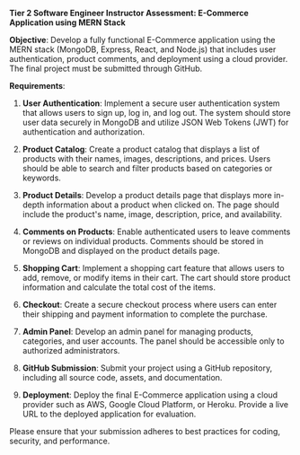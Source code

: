 **Tier 2 Software Engineer Instructor Assessment: E-Commerce Application using MERN Stack**

**Objective**: Develop a fully functional E-Commerce application using the MERN stack (MongoDB, Express, React, and Node.js) that includes user authentication, product comments, and deployment using a cloud provider. The final project must be submitted through GitHub.

**Requirements**:

1. **User Authentication**: Implement a secure user authentication system that allows users to sign up, log in, and log out. The system should store user data securely in MongoDB and utilize JSON Web Tokens (JWT) for authentication and authorization.

2. **Product Catalog**: Create a product catalog that displays a list of products with their names, images, descriptions, and prices. Users should be able to search and filter products based on categories or keywords.

3. **Product Details**: Develop a product details page that displays more in-depth information about a product when clicked on. The page should include the product's name, image, description, price, and availability.

4. **Comments on Products**: Enable authenticated users to leave comments or reviews on individual products. Comments should be stored in MongoDB and displayed on the product details page.

5. **Shopping Cart**: Implement a shopping cart feature that allows users to add, remove, or modify items in their cart. The cart should store product information and calculate the total cost of the items.

6. **Checkout**: Create a secure checkout process where users can enter their shipping and payment information to complete the purchase.

7. **Admin Panel**: Develop an admin panel for managing products, categories, and user accounts. The panel should be accessible only to authorized administrators.

8. **GitHub Submission**: Submit your project using a GitHub repository, including all source code, assets, and documentation.

9. **Deployment**: Deploy the final E-Commerce application using a cloud provider such as AWS, Google Cloud Platform, or Heroku. Provide a live URL to the deployed application for evaluation.

Please ensure that your submission adheres to best practices for coding, security, and performance.
